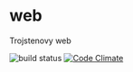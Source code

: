 web
===

Trojstenovy web

![build status](https://travis-ci.com/trojsten/web.svg?token=m1N2H3nQQB598u53AfM8&branch=master)
[![Code Climate](https://codeclimate.com/repos/570a6919821be5775d000748/badges/4b006d69d4246dcf517f/gpa.svg)](https://codeclimate.com/repos/570a6919821be5775d000748/feed)
